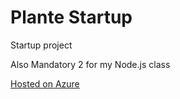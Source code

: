 # Plante Startup
Startup project

Also Mandatory 2 for my Node.js class

[Hosted on Azure](https://plantestartup.azurewebsites.net/)
